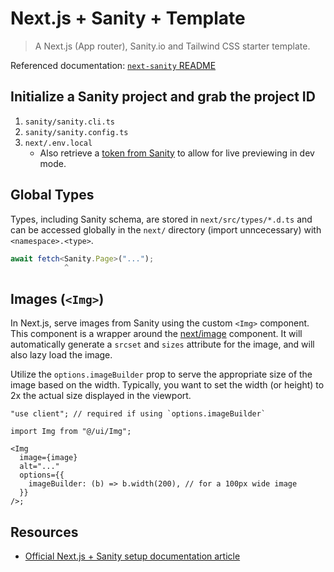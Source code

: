 # Next.js + Sanity + Template

> A Next.js (App router), Sanity.io and Tailwind CSS starter template.

Referenced documentation: [`next-sanity` README](https://github.com/sanity-io/next-sanity#readme)

## Initialize a Sanity project and grab the project ID

1. `sanity/sanity.cli.ts`
2. `sanity/sanity.config.ts`
3. `next/.env.local`
   - Also retrieve a [token from Sanity](https://sanity.io/manage) to allow for live previewing in dev mode.

## Global Types

Types, including Sanity schema, are stored in `next/src/types/*.d.ts` and can be accessed globally in the `next/` directory (import unncecessary) with `<namespace>.<type>`.

```ts
await fetch<Sanity.Page>("...");
            ^
```

## Images (`<Img>`)

In Next.js, serve images from Sanity using the custom `<Img>` component. This component is a wrapper around the [next/image](https://nextjs.org/docs/api-reference/next/image) component. It will automatically generate a `srcset` and `sizes` attribute for the image, and will also lazy load the image.

Utilize the `options.imageBuilder` prop to serve the appropriate size of the image based on the width. Typically, you want to set the width (or height) to 2x the actual size displayed in the viewport.

```tsx
"use client"; // required if using `options.imageBuilder`

import Img from "@/ui/Img";

<Img
  image={image}
  alt="..."
  options={{
    imageBuilder: (b) => b.width(200), // for a 100px wide image
  }}
/>;
```

## Resources

- [Official Next.js + Sanity setup documentation article](https://www.sanity.io/plugins/next-sanity)
